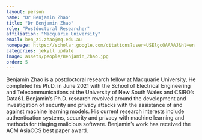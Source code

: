 ```yaml
---
layout: person
name: "Dr Benjamin Zhao"
title: "Dr Benjamin Zhao"
role: "Postdoctoral Researcher"
affiliation: "Macquarie University"
email: ben_zi.zhao@mq.edu.au
homepage: https://scholar.google.com/citations?user=USElgcQAAAAJ&hl=en
categories: jekyll update
image: assets/people/Benjamin_Zhao.jpg
order: 5
---
```

Benjamin Zhao is a postdoctoral research fellow at Macquarie University, He completed his Ph.D. in June 2021 with the School of Electrical Engineering and Telecommunications at the University of New South Wales and CSIRO’s Data61. Benjamin’s Ph.D. research revolved around the development and investigation of security and privacy attacks with the assistance of and against machine learning models. His current research interests include authentication systems, security and privacy with machine learning and methods for triaging malicious software. Benjamin’s work has received the ACM AsiaCCS best paper award.
